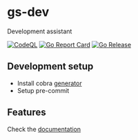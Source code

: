 # gs-dev

Development assistant

[![CodeQL](https://github.com/guionardo/gs-dev/actions/workflows/codeql-analysis.yml/badge.svg)](https://github.com/guionardo/gs-dev/actions/workflows/codeql-analysis.yml)
[![Go Report Card](https://goreportcard.com/badge/github.com/guionardo/gs-dev?style=flat-square)](https://goreportcard.com/report/github.com/guionardo/gs-dev)
[![Go Release](https://github.com/guionardo/gs-dev/actions/workflows/release.yml/badge.svg)](https://github.com/guionardo/gs-dev/actions/workflows/release.yml)

## Development setup

* Install cobra [generator](https://github.com/spf13/cobra/blob/master/cobra/README.md)
* Setup pre-commit

## Features

Check the [documentation](docs/gs-dev.md)
